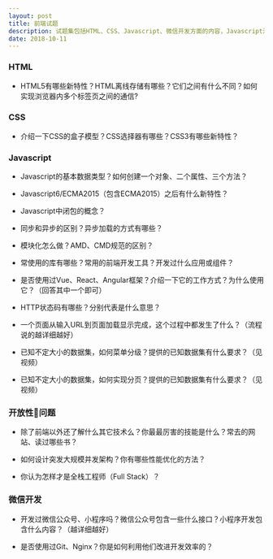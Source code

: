 ```yaml
---
layout: post
title: 前端试题
description: 试题集包括HTML、CSS、Javascript、微信开发方面的内容，Javascript涉及到模块化、与服务器交互等内容，其中也包括一下开放性的问题，主要考察答题者的发展潜力。
date: 2018-10-11
---
```


### HTML

* HTML5有哪些新特性？HTML离线存储有哪些？它们之间有什么不同？如何实现浏览器内多个标签页之间的通信?

### CSS

* 介绍一下CSS的盒子模型？CSS选择器有哪些？CSS3有哪些新特性？

### Javascript

* Javascript的基本数据类型？如何创建一个对象、二个属性、三个方法？

* Javascript6/ECMA2015（包含ECMA2015）之后有什么新特性？

* Javascript中闭包的概念？

* 同步和异步的区别？异步加载的方式有哪些？

* 模块化怎么做？AMD、CMD规范的区别？

* 常使用的库有哪些？常用的前端开发工具？开发过什么应用或组件？

* 是否使用过Vue、React、Angular框架？介绍一下它的工作方式？为什么使用它？（回答其中一个即可）

* HTTP状态码有哪些？分别代表是什么意思？

* 一个页面从输入URL到页面加载显示完成，这个过程中都发生了什么？（流程说的越详细越好）

* 已知不定大小的数据集，如何菜单分级？提供的已知数据集有什么要求？（见视频）

* 已知不定大小的数据集，如何实现分页？提供的已知数据集有什么要求？（见视频）

### 开放性问题

* 除了前端以外还了解什么其它技术么？你最最厉害的技能是什么？常去的网站、读过哪些书？

* 如何设计突发大规模并发架构？你有哪些性能优化的方法？

* 你认为怎样才是全栈工程师（Full Stack）？

### 微信开发

* 开发过微信公众号、小程序吗？微信公众号包含一些什么接口？小程序开发包含什么内容？（越详细越好）

* 是否使用过Git、Nginx？你是如何利用他们改进开发效率的？